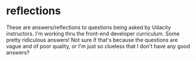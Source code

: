 # reflections

These are answers/reflections to questions being asked by Udacity instructors.
I'm working thru the front-end developer curriculum.
Some pretty ridiculous answers!  Not sure if that's because the questions are vague and of
poor quality, or I'm just so clueless that I don't have any good answers?

